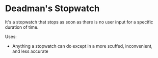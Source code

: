 # Deadman's Stopwatch
It's a stopwatch that stops as soon as there is no user input for a specific duration of time.

Uses:
- Anything a stopwatch can do except in a more scuffed, inconvenient, and less accurate
